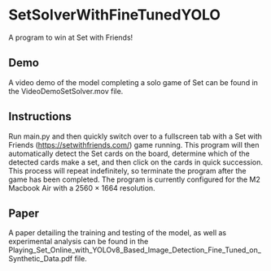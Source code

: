 # SetSolverWithFineTunedYOLO
A program to win at Set with Friends!

## Demo
A video demo of the model completing a solo game of Set can be found in the VideoDemoSetSolver.mov file.

## Instructions
Run main.py and then quickly switch over to a fullscreen tab with a Set with Friends (https://setwithfriends.com/) game running.
This program will then automatically detect the Set cards on the board, determine which of the detected cards make a set,
and then click on the cards in quick succession. This process will repeat indefinitely, so terminate the program after
the game has been completed. The program is currently configured for the M2 Macbook Air with a 2560 × 1664 resolution. 

## Paper
A paper detailing the training and testing of the model, as well as experimental analysis can be found in
the Playing_Set_Online_with_YOLOv8_Based_Image_Detection_Fine_Tuned_on_Synthetic_Data.pdf file.
